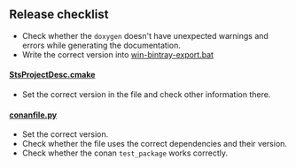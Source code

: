 ## Release checklist
- Check whether the `doxygen` doesn't have unexpected warnings and errors while generating the documentation.
- Write the correct version into [win-bintray-export.bat](win-bintray-export.bat)

#### [StsProjectDesc.cmake](cmake/StsProjectDesc.cmake)
- Set the correct version in the file and check other information there.

#### [conanfile.py](conanfile.py)
- Set the correct version.
- Check whether the file uses the correct dependencies and their version.
- Check whether the conan ```test_package``` works correctly.

